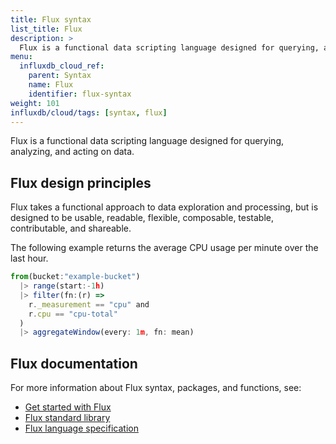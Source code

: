 ```yaml
---
title: Flux syntax
list_title: Flux
description: >
  Flux is a functional data scripting language designed for querying, analyzing, and acting on data.
menu:
  influxdb_cloud_ref:
    parent: Syntax
    name: Flux
    identifier: flux-syntax
weight: 101
influxdb/cloud/tags: [syntax, flux]
---
```


Flux is a functional data scripting language designed for querying, analyzing, and acting on data.

## Flux design principles
Flux takes a functional approach to data exploration and processing, but is designed
to be usable, readable, flexible, composable, testable, contributable, and shareable.

The following example returns the average CPU usage per minute over the last hour.

```js
from(bucket:"example-bucket")
  |> range(start:-1h)
  |> filter(fn:(r) =>
    r._measurement == "cpu" and
    r.cpu == "cpu-total"
  )
  |> aggregateWindow(every: 1m, fn: mean)
```

## Flux documentation
For more information about Flux syntax, packages, and functions, see:

- [Get started with Flux](/influxdb/cloud/reference/flux/)
- [Flux standard library](/influxdb/cloud/reference/flux/stdlib/)
- [Flux language specification](/influxdb/cloud/reference/flux/language/)
